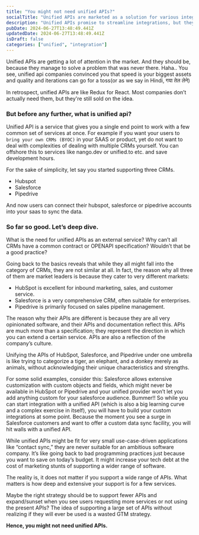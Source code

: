 ```yaml
---
title: "You might not need unified APIs?"
socialTitle: "Unified APIs are marketed as a solution for various integration problems, but are they always necessary?"
description: "Unified APIs promise to streamline integrations, but they might not be the best fit for every business scenario. This blog explores why a tailored approach may sometimes be better."
pubDate: 2024-06-27T13:48:49.441Z
updatedDate: 2024-06-27T13:48:49.441Z
isDraft: false
categories: ["unified", "integration"]
---
```


Unified APIs are getting a lot of attention in the market. And they should be, because they manage to solve a problem that was never there. Haha..
You see, unified api companies convinced you that speed is your biggest assets and quality and iterations can go for a toss(or as we say in Hindi, गया तेल लेने)

In retrospect, unified APIs are like Redux for React. Most companies don’t actually need them, but they're still sold on the idea.

### But before any further, what is unified api?

Unified API is a service that gives you a single end point to work with a few common set of services at once.
For example if you want your users to `bring your own CRMs (BYOC)` in your SAAS or product, yet do not want to deal with complexities of dealing with multiple CRMs yourself. You can offshore this to services like nango.dev or unified.to etc. and save development hours.

For the sake of simplicity, let say you started supporting three CRMs.

- Hubspot
- Salesforce
- Pipedrive

And now users can connect their hubspot, salesforce or pipedrive accounts into your saas to sync the data.

### So far so good. Let’s deep dive.

What is the need for unified APIs as an external service? Why can’t all CRMs have a common contract or OPENAPI specification? Wouldn’t that be a good practice?

Going back to the basics reveals that while they all might fall into the category of CRMs, they are not similar at all. In fact, the reason why all three of them are market leaders is because they cater to very different markets:

- HubSpot is excellent for inbound marketing, sales, and customer service.
- Salesforce is a very comprehensive CRM, often suitable for enterprises.
- Pipedrive is primarily focused on sales pipeline management.

The reason why their APIs are different is because they are all very opinionated software, and their APIs and documentation reflect this. APIs are much more than a specification; they represent the direction in which you can extend a certain service. APIs are also a reflection of the company’s culture.

Unifying the APIs of HubSpot, Salesforce, and Pipedrive under one umbrella is like trying to categorize a tiger, an elephant, and a donkey merely as animals, without acknowledging their unique characteristics and strengths.

For some solid examples, consider this: Salesforce allows extensive customization with custom objects and fields, which might never be available in HubSpot or Pipedrive and your unified provider won’t let you add anything custom for your salesforce audience. Bummer!!
So while you can start integration with a unified API (which is also a big learning curve and a complex exercise in itself), you will have to build your custom integrations at some point. Because the moment you see a surge in Salesforce customers and want to offer a custom data sync facility, you will hit walls with a unified API.

While unified APIs might be fit for very small use-case-driven applications like “contact sync,” they are never suitable for an ambitious software company. It’s like going back to bad programming practices just because you want to save on today’s budget. It might increase your tech debt at the cost of marketing stunts of supporting a wider range of software.

The reality is, it does not matter if you support a wide range of APIs. What matters is how deep and extensive your support is for a few services.

Maybe the right strategy should be to support fewer APIs and expand/sunset when you see users requesting more services or not using the present APIs? The idea of supporting a large set of APIs without realizing if they will ever be used is a wasted GTM strategy.

**Hence, you might not need unified APIs.**
